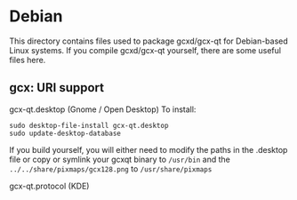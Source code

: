 
Debian
====================
This directory contains files used to package gcxd/gcx-qt
for Debian-based Linux systems. If you compile gcxd/gcx-qt yourself, there are some useful files here.

## gcx: URI support ##


gcx-qt.desktop  (Gnome / Open Desktop)
To install:

	sudo desktop-file-install gcx-qt.desktop
	sudo update-desktop-database

If you build yourself, you will either need to modify the paths in
the .desktop file or copy or symlink your gcxqt binary to `/usr/bin`
and the `../../share/pixmaps/gcx128.png` to `/usr/share/pixmaps`

gcx-qt.protocol (KDE)

